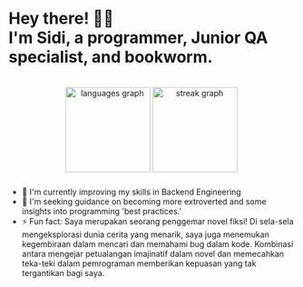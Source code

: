 ###

<h1 align="left">Hey there! 👋🏻<br>I'm Sidi, a programmer, Junior QA specialist, and bookworm.</h1>
<br clear="both">

<div align="center">
  <img src="https://github-readme-stats.vercel.app/api/top-langs?username=SidiMeisan&locale=en&hide_title=false&layout=compact&card_width=320&langs_count=5&theme=dracula&hide_border=false&order=2" height="150" alt="languages graph"  />
  <img src="https://streak-stats.demolab.com?user=SidiMeisan&locale=en&mode=weekly&theme=dracula&hide_border=false&border_radius=5&date_format=M j[, Y]&order=3" height="150" alt="streak graph"/>
</div>

###

- 🌱 I'm currently improving my skills in Backend Engineering
- 🤔 I'm seeking guidance on becoming more extroverted and some insights into programming 'best practices.'
- ⚡ Fun fact: Saya merupakan seorang penggemar novel fiksi! Di sela-sela mengeksplorasi dunia cerita yang menarik, saya juga menemukan kegembiraan dalam mencari dan memahami bug dalam kode. Kombinasi antara mengejar petualangan imajinatif dalam novel dan memecahkan teka-teki dalam pemrograman memberikan kepuasan yang tak tergantikan bagi saya.
<br clear="both">
<!--
**SidiMeisan/SidiMeisan** is a ✨ _special_ ✨ repository because its `README.md` (this file) appears on your GitHub profile.

Here are some ideas to get you started:

- 🔭 I’m currently working on ...
- 🌱 I’m currently learning ...
- 👯 I’m looking to collaborate on ...
- 🤔 I’m looking for help with ...
- 💬 Ask me about ...
- 📫 How to reach me: ...
- 😄 Pronouns: ...
- ⚡ Fun fact: ...
-->

